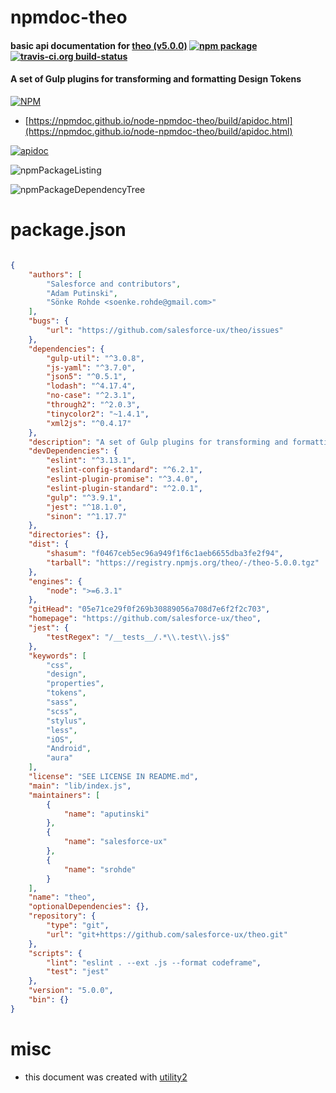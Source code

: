 # npmdoc-theo

#### basic api documentation for  [theo (v5.0.0)](https://github.com/salesforce-ux/theo)  [![npm package](https://img.shields.io/npm/v/npmdoc-theo.svg?style=flat-square)](https://www.npmjs.org/package/npmdoc-theo) [![travis-ci.org build-status](https://api.travis-ci.org/npmdoc/node-npmdoc-theo.svg)](https://travis-ci.org/npmdoc/node-npmdoc-theo)

#### A set of Gulp plugins for transforming and formatting Design Tokens

[![NPM](https://nodei.co/npm/theo.png?downloads=true&downloadRank=true&stars=true)](https://www.npmjs.com/package/theo)

- [https://npmdoc.github.io/node-npmdoc-theo/build/apidoc.html](https://npmdoc.github.io/node-npmdoc-theo/build/apidoc.html)

[![apidoc](https://npmdoc.github.io/node-npmdoc-theo/build/screenCapture.buildCi.browser.%252Ftmp%252Fbuild%252Fapidoc.html.png)](https://npmdoc.github.io/node-npmdoc-theo/build/apidoc.html)

![npmPackageListing](https://npmdoc.github.io/node-npmdoc-theo/build/screenCapture.npmPackageListing.svg)

![npmPackageDependencyTree](https://npmdoc.github.io/node-npmdoc-theo/build/screenCapture.npmPackageDependencyTree.svg)



# package.json

```json

{
    "authors": [
        "Salesforce and contributors",
        "Adam Putinski",
        "Sönke Rohde <soenke.rohde@gmail.com>"
    ],
    "bugs": {
        "url": "https://github.com/salesforce-ux/theo/issues"
    },
    "dependencies": {
        "gulp-util": "^3.0.8",
        "js-yaml": "^3.7.0",
        "json5": "^0.5.1",
        "lodash": "^4.17.4",
        "no-case": "^2.3.1",
        "through2": "^2.0.3",
        "tinycolor2": "~1.4.1",
        "xml2js": "^0.4.17"
    },
    "description": "A set of Gulp plugins for transforming and formatting Design Tokens",
    "devDependencies": {
        "eslint": "^3.13.1",
        "eslint-config-standard": "^6.2.1",
        "eslint-plugin-promise": "^3.4.0",
        "eslint-plugin-standard": "^2.0.1",
        "gulp": "^3.9.1",
        "jest": "^18.1.0",
        "sinon": "^1.17.7"
    },
    "directories": {},
    "dist": {
        "shasum": "f0467ceb5ec96a949f1f6c1aeb6655dba3fe2f94",
        "tarball": "https://registry.npmjs.org/theo/-/theo-5.0.0.tgz"
    },
    "engines": {
        "node": ">=6.3.1"
    },
    "gitHead": "05e71ce29f0f269b30889056a708d7e6f2f2c703",
    "homepage": "https://github.com/salesforce-ux/theo",
    "jest": {
        "testRegex": "/__tests__/.*\\.test\\.js$"
    },
    "keywords": [
        "css",
        "design",
        "properties",
        "tokens",
        "sass",
        "scss",
        "stylus",
        "less",
        "iOS",
        "Android",
        "aura"
    ],
    "license": "SEE LICENSE IN README.md",
    "main": "lib/index.js",
    "maintainers": [
        {
            "name": "aputinski"
        },
        {
            "name": "salesforce-ux"
        },
        {
            "name": "srohde"
        }
    ],
    "name": "theo",
    "optionalDependencies": {},
    "repository": {
        "type": "git",
        "url": "git+https://github.com/salesforce-ux/theo.git"
    },
    "scripts": {
        "lint": "eslint . --ext .js --format codeframe",
        "test": "jest"
    },
    "version": "5.0.0",
    "bin": {}
}
```



# misc
- this document was created with [utility2](https://github.com/kaizhu256/node-utility2)

